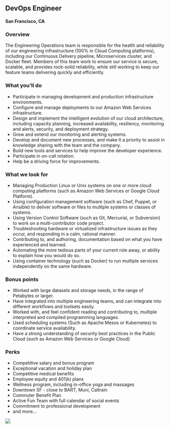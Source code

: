 ## DevOps Engineer
#### San Francisco, CA

### Overview
The Engineering Operations team is responsible for the health and reliability of our engineering infrastructure (100% in Cloud Computing platforms), including our Continuous Delivery pipeline, Microservices cluster, and Docker fleet. Members of this team work to ensure our service is secure, scalable, and provides rock-solid reliability, while still working to keep our feature teams delivering quickly and efficiently.

### What you’ll do
+	Participate in managing development and production infrastructure environments. 
+	Configure and manage deployments to our Amazon Web Services infrastructure. 
+	Design and implement the intelligent evolution of our cloud architecture, including capacity planning, increased availability, resiliency, monitoring and alerts, security, and deployment strategy.
+	Grow and extend our monitoring and alerting systems.
+	Develop and document new processes, and make it a priority to assist in knowledge sharing with the team and the company.
+	Build new tools and services to help improve the developer experience.
+	Participate in on-call rotation. 
+	Help be a driving force for improvements. 

### What we look for
+	Managing Production Linux or Unix systems on one or more cloud computing platforms (such as Amazon Web Services or Google Cloud Platform). 
+	Using configuration management software (such as Chef, Puppet, or Ansible) to deliver software or files to multiple systems or classes of systems.
+	Using Version Control Software (such as Git, Mercurial, or Subversion) to work on a multi-contributor code project.
+	Troubleshooting hardware or virtualized infrastructure issues as they occur, and responding in a calm, rational manner.
+	Contributing to, and authoring, documentation based on what you have experienced and learned.
+	Automating the more tedious parts of your current role away, or ability to explain how you would do so.
+	Using container technology (such as Docker) to run multiple services independently on the same hardware.

### Bonus points
+	Worked with large datasets and storage needs, in the range of Petabytes or larger.
+	Have integrated into multiple engineering teams, and can integrate into different workflows and toolsets easily.
+	Worked with, and feel confident reading and contributing to, multiple interpreted and compiled programming languages.
+	Used scheduling systems (Such as Apache Mesos or Kubernetes) to coordinate service availability.
+	Have a strong understanding of security best practices in the Public Cloud (such as Amazon Web Services or Google Cloud)

### Perks
+	Competitive salary and bonus program
+	Exceptional vacation and holiday plan
+	Competitive medical benefits
+	Employee equity and 401(k) plans
+	Wellness program, including in-office yoga and massages
+	Downtown SF - close to BART, Muni, Caltrain
+	Commuter Benefit Plan
+	Active Fun Team with full calendar of social events
+	Commitment to professional development
+	and more...


[<img src='https://dabuttonfactory.com/button.png?t=Learn+More&f=Calibri-Bold&ts=24&tc=fff&hp=20&vp=8&c=5&bgt=unicolored&bgc=29aafe'>](https://letsrockit.co/jobs/uelyifn5c3rlbxm-devops-engineer)
